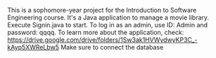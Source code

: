 This is a sophomore-year project for the Introduction to Software Engineering course. It's a Java application to manage a movie library. Execute Signin.java to start. To log in as an admin, use ID: Admin and password: qqqq. To learn more about the application, check: https://drive.google.com/drive/folders/1Sw3ak1HVWydwyKP3C_-kAyp5XWReLbw5
Make sure to connect the database
